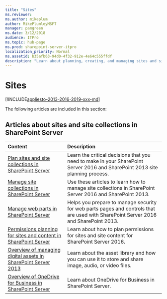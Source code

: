```yaml
---
title: "Sites"
ms.reviewer: 
ms.author: mikeplum
author: MikePlumleyMSFT
manager: pamgreen
ms.date: 3/12/2018
audience: ITPro
ms.topic: hub-page
ms.prod: sharepoint-server-itpro
localization_priority: Normal
ms.assetid: b35afb63-94d0-4f32-912e-4e64c555ffdf
description: "Learn about planning, creating, and managing sites and site collections in SharePoint Server."
---
```


# Sites

[!INCLUDE[appliesto-2013-2016-2019-xxx-md](../includes/appliesto-2013-2016-2019-xxx-md.md)]
  
The following articles are included in this section:
  
## Articles about sites and site collections in SharePoint Server

|**Content**|**Description**|
|:-----|:-----|
|[Plan sites and site collections in SharePoint Server](plan-sites-and-site-collections.md) <br/> |Learn the critical decisions that you need to make in your SharePoint Server 2016 and SharePoint 2013 site planning process.  <br/> |
|[Manage site collections in SharePoint Server](manage-site-collections.md) <br/> |Use these articles to learn how to manage site collections in SharePoint Server 2016 and SharePoint 2013.  <br/> |
|[Manage web parts in SharePoint Server](manage-web-parts.md) <br/> |Helps you prepare to manage security for web parts pages and controls that are used with SharePoint Server 2016 and SharePoint 2013.  <br/> |
|[Permissions planning for sites and content in SharePoint Server](permissions-planning-for-sites-and-content.md) <br/> |Learn about how to plan permissions for sites and site content for SharePoint Server 2016.  <br/> |
|[Overview of managing digital assets in SharePoint Server 2013](managing-digital-assets-overview.md) <br/> | Learn about the asset library and how you can use it to store and share image, audio, or video files.  <br/> |
|[Overview of OneDrive for Business in SharePoint Server](onedrive-for-business-overview.md) <br/> |Learn about OneDrive for Business in SharePoint Server.  <br/> |
   

